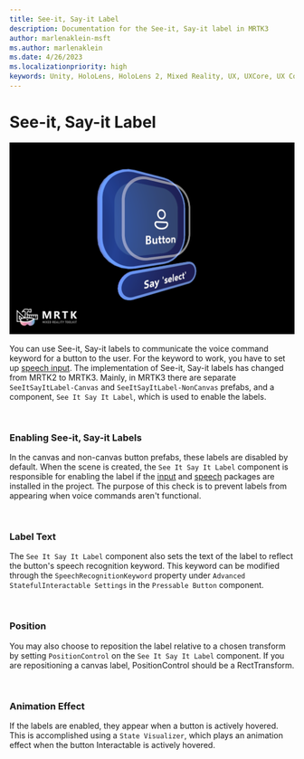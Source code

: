 ```yaml
---
title: See-it, Say-it Label
description: Documentation for the See-it, Say-it label in MRTK3
author: marlenaklein-msft
ms.author: marlenaklein
ms.date: 4/26/2023
ms.localizationpriority: high
keywords: Unity, HoloLens, HoloLens 2, Mixed Reality, UX, UXCore, UX Core, packaging
---
```


# See-it, Say-it Label

![Image showing a button with a see-it, say-it label](images/seeitsayitlabel.png)

You can use See-it, Say-it labels to communicate the voice command keyword for a button to the user. For the keyword to work, you have to set up [speech input](/windows/mixed-reality/mrtk-unity/mrtk3-input/packages/input/speech). The implementation of See-it, Say-it labels has changed from MRTK2 to MRTK3. Mainly, in MRTK3 there are separate `SeeItSayItLabel-Canvas` and `SeeItSayItLabel-NonCanvas` prefabs, and a component, `See It Say It Label`, which is used to enable the labels. 

<br/>

### Enabling See-it, Say-it Labels

In the canvas and non-canvas button prefabs, these labels are disabled by default. When the scene is created, the `See It Say It Label` component is responsible for enabling the label if the [input](/windows/mixed-reality/mrtk-unity/mrtk3-input/packages/input/overview) and [speech](/windows/mixed-reality/mrtk-unity/mrtk3-windowsspeech/packages/windowsspeech/overview) packages are installed in the project. The purpose of this check is to prevent labels from appearing when voice commands aren't functional.

<br/>

### Label Text 

The `See It Say It Label` component also sets the text of the label to reflect the button's speech recognition keyword. This keyword can be modified through the `SpeechRecognitionKeyword` property under `Advanced StatefulInteractable Settings` in the `Pressable Button` component. 

<br/>

### Position
You may also choose to reposition the label relative to a chosen transform by setting `PositionControl` on the `See It Say It Label` component. If you are repositioning a canvas label, PositionControl should be a RectTransform. 

<br/>

### Animation Effect
If the labels are enabled, they appear when a button is actively hovered. This is accomplished using a `State Visualizer`, which plays an animation effect when the button Interactable is actively hovered.